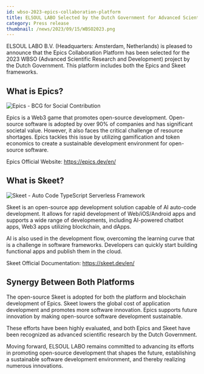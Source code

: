 ```yaml
---
id: wbso-2023-epics-collaboration-platform
title: ELSOUL LABO Selected by the Dutch Government for Advanced Scientific Research
category: Press release
thumbnail: /news/2023/09/15/WBSO2023.png
---
```


ELSOUL LABO B.V. (Headquarters: Amsterdam, Netherlands) is pleased to announce that the Epics Collaboration Platform has been selected for the 2023 WBSO (Advanced Scientific Research and Development) project by the Dutch Government. This platform includes both the Epics and Skeet frameworks.

## What is Epics?

![Epics - BCG for Social Contribution](/news/2023/09/15/EpicsEN.jpg)

Epics is a Web3 game that promotes open-source development. Open-source software is adopted by over 90% of companies and has significant societal value. However, it also faces the critical challenge of resource shortages. Epics tackles this issue by utilizing gamification and token economics to create a sustainable development environment for open-source software.

Epics Official Website: https://epics.dev/en/

## What is Skeet?

![Skeet - Auto Code TypeScript Serverless Framework](/news/2023/09/15/SkeetEN.png)

Skeet is an open-source app development solution capable of AI auto-code development. It allows for rapid development of Web/iOS/Android apps and supports a wide range of developments, including AI-powered chatbot apps, Web3 apps utilizing blockchain, and dApps.

AI is also used in the development flow, overcoming the learning curve that is a challenge in software frameworks. Developers can quickly start building functional apps and publish them in the cloud.

Skeet Official Documentation: https://skeet.dev/en/

## Synergy Between Both Platforms

The open-source Skeet is adopted for both the platform and blockchain development of Epics. Skeet lowers the global cost of application development and promotes more software innovation. Epics supports future innovation by making open-source software development sustainable.

These efforts have been highly evaluated, and both Epics and Skeet have been recognized as advanced scientific research by the Dutch Government.

Moving forward, ELSOUL LABO remains committed to advancing its efforts in promoting open-source development that shapes the future, establishing a sustainable software development environment, and thereby realizing numerous innovations.
